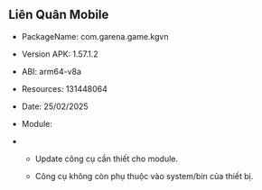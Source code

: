 ## Liên Quân Mobile
- PackageName: com.garena.game.kgvn

- Version APK: 1.57.1.2

- ABI: arm64-v8a

- Resources: 131448064

- Date: 25/02/2025

- Module:

- - Update công cụ cần thiết cho module.
 
  - Công cụ không còn phụ thuộc vào system/bin của thiết bị.
